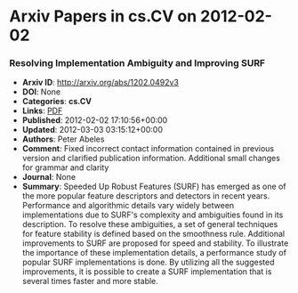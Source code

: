# Arxiv Papers in cs.CV on 2012-02-02
### Resolving Implementation Ambiguity and Improving SURF
- **Arxiv ID**: http://arxiv.org/abs/1202.0492v3
- **DOI**: None
- **Categories**: **cs.CV**
- **Links**: [PDF](http://arxiv.org/pdf/1202.0492v3)
- **Published**: 2012-02-02 17:10:56+00:00
- **Updated**: 2012-03-03 03:15:12+00:00
- **Authors**: Peter Abeles
- **Comment**: Fixed incorrect contact information contained in previous version and
  clarified publication information. Additional small changes for grammar and
  clarity
- **Journal**: None
- **Summary**: Speeded Up Robust Features (SURF) has emerged as one of the more popular feature descriptors and detectors in recent years. Performance and algorithmic details vary widely between implementations due to SURF's complexity and ambiguities found in its description. To resolve these ambiguities, a set of general techniques for feature stability is defined based on the smoothness rule. Additional improvements to SURF are proposed for speed and stability. To illustrate the importance of these implementation details, a performance study of popular SURF implementations is done. By utilizing all the suggested improvements, it is possible to create a SURF implementation that is several times faster and more stable.




